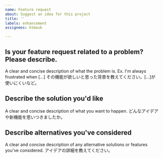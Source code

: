```yaml
---
name: Feature request
about: Suggest an idea for this project
title: ''
labels: enhancement
assignees: ktmouk

---
```


## Is your feature request related to a problem? Please describe.
A clear and concise description of what the problem is. Ex. I'm always frustrated when [...]
その機能が欲しいと思った背景を教えてください。[...]が使いにくいなど。

## Describe the solution you'd like
A clear and concise description of what you want to happen.
どんなアイデアや新機能を思いつきましたか。

## Describe alternatives you've considered
A clear and concise description of any alternative solutions or features you've considered.
アイデアの詳細を教えてください。
